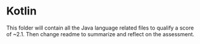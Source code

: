 # Kotlin
This folder will contain all the Java language related files
to qualify a score of ~2.1. Then change readme to summarize
and reflect on the assessment.